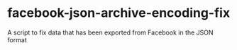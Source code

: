 # facebook-json-archive-encoding-fix
A script to fix data that has been exported from Facebook in the JSON format
